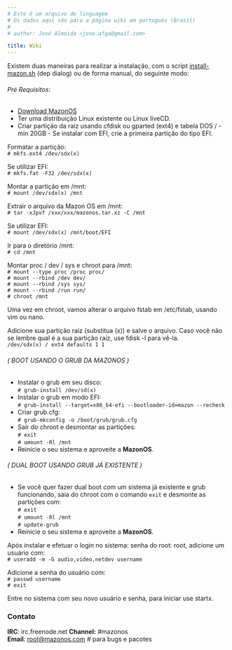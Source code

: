 ```yaml
---
# Este é um arquivo de linguagem
# Os dados aqui são para a página wiki em português (Brasil)
# 
# author: José Almeida <jose.afga@gmail.com>

title: Wiki
---
```

Existem duas maneiras para realizar a instalação, com o script [install-mazon.sh](/install-mazon.sh) (dep dialog) ou de forma manual, do seguinte modo:

###### Pré Requisitos:
- [Download MazonOS](/releases/)
- Ter uma distribuição Linux existente ou Linux liveCD.
- Criar partição da raiz usando cfdisk ou gparted (ext4) e tabela DOS / - min 20GB - Se instalar com EFI, crie a primeira partição do tipo EFI.

Formatar a partição:  
`# mkfs.ext4 /dev/sdx(x)`

Se utilizar EFI:  
`# mkfs.fat -F32 /dev/sdx(x)`

Montar a partição em /mnt:  
`# mount /dev/sdx(x) /mnt`

Extrair o arquivo da Mazon OS em /mnt:  
`# tar -xJpvf /xxx/xxx/mazonos.tar.xz -C /mnt`

 Se utilizar EFI:  
`# mount /dev/sdx(x) /mnt/boot/EFI`

Ir para o diretório /mnt:  
`# cd /mnt`

Montar proc / dev / sys e chroot para /mnt:  
`# mount --type proc /proc proc/`  
`# mount --rbind /dev dev/`  
`# mount --rbind /sys sys/`  
`# mount --rbind /run run/`  
`# chroot /mnt`

Uma vez em chroot, vamos alterar o arquivo fstab em /etc/fstab, usando vim ou nano.

Adicione sua partição raiz (substitua (x)) e salve o arquivo.
Caso você não se lembre qual é a sua partição raíz, use fdisk -l para vê-la.  
`/dev/sdx(x) / ext4 defaults 1 1`

###### ( BOOT USANDO O GRUB DA MAZONOS )
- Instalar o grub em seu disco:  
`# grub-install /dev/sd(x)`  
- Instalar o grub em modo EFI:  
`# grub-install --target=x86_64-efi --bootloader-id=mazon --recheck`  
- Criar grub.cfg:  
`# grub-mkconfig -o /boot/grub/grub.cfg`  
- Sair do chroot e desmontar as partições:  
`# exit`  
`# umount -Rl /mnt`  
- Reinicie o seu sistema e aproveite a **MazonOS**.

###### ( DUAL BOOT USANDO GRUB JÁ EXISTENTE )
- Se você quer fazer dual boot com um sistema já existente e grub funcionando, saia do chroot com o comando `exit` e desmonte as partições com:  
`# exit`  
`# umount -Rl /mnt`  
`# update-grub`  
- Reinicie o seu sistema e aproveite a **MazonOS**.

Após instalar e efetuar o login no sistema: senha do root: root, adicione um usuário com:  
`# useradd -m -G audio,video,netdev username`

Adicione a senha do usuário com:  
`# passwd username`  
`# exit`

Entre no sistema com seu novo usuário e senha, para iniciar use startx.

### Contato

**IRC**: irc.freenode.net **Channel:** #mazonos  
**Email**: root@mazonos.com # para bugs e pacotes
